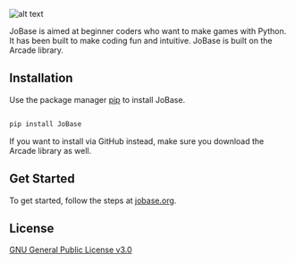 ![alt text](http://jobase.org/images/logo.png)

JoBase is aimed at beginner coders who want to make games with Python.
It has been built to make coding fun and intuitive.
JoBase is built on the Arcade library.

## Installation

Use the package manager [pip](https://pip.pypa.io/en/stable/) to install JoBase.

```bash

pip install JoBase

```

If you want to install via GitHub instead, make sure you download the Arcade library as well.

## Get Started

To get started, follow the steps at [jobase.org](http://jobase.org/).

## License

[GNU General Public License v3.0](https://choosealicense.com/licenses/gpl-3.0/)